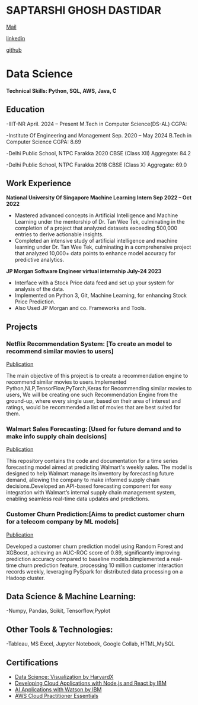 # SAPTARSHI GHOSH DASTIDAR
[Mail](saptarshighoshdastidar2001@gmail.com)

[linkedin](https://www.linkedin.com/in/saptarshi-ghosh-dastidar-a31139213)

[github](https://github.com/Saptarshighoshdastidar)

# Data Science

#### Technical Skills: Python, SQL, AWS, Java, C

## Education
-IIIT-NR April. 2024 – Present
M.Tech in Computer Science(DS-AL) CGPA:

-Institute Of Engineering and Management Sep. 2020 – May 2024
B.Tech in Computer Science CGPA: 8.69

-Delhi Public School, NTPC Farakka 2020
CBSE (Class XII) Aggregate: 84.2

-Delhi Public School, NTPC Farakka 2018
CBSE (Class X) Aggregate: 69.0

## Work Experience
**National University Of Singapore Machine Learning Intern Sep 2022 – Oct 2022**
- Mastered advanced concepts in Artificial Intelligence and Machine Learning under the mentorship of Dr. Tan Wee
Tek, culminating in the completion of a project that analyzed datasets exceeding 500,000 entries to derive actionable
insights.
- Completed an intensive study of artificial intelligence and machine learning under Dr. Tan Wee Tek, culminating in
a comprehensive project that analyzed 10,000+ data points to enhance model accuracy for predictive analytics.

**JP Morgan Software Engineer virtual internship  July-24 2023**
-  Interface with a Stock Price data feed and set up your system for analysis of the data.
- Implemented on Python 3, Git, Machine Learning, for enhancing Stock Price Prediction.
- Also Used JP Morgan and co. Frameworks and Tools.


## Projects
### Netflix Recommendation System: [To create an model to recommend similar movies to users] 
[Publication](https://github.com/Saptarshighoshdastidar/netflix-recommendation)

The main objective of this project is to create a recommendation engine to recommend similar movies to users.Implemented Python,NLP,TensorFlow,PyTorch,Keras for Recommending similar movies to users,
We will be creating one such Recommendation Engine from the ground-up, where every single user, based on their area of interest and ratings, would be recommended a list of movies that are best suited for them.


### Walmart Sales Forecasting: [Used for future demand and to make info supply chain decisions]
[Publication](https://github.com/Saptarshighoshdastidar/Capstone-Walmart)

This repository contains the code and documentation for a time series forecasting model aimed at predicting Walmart's weekly sales. The model is designed to help Walmart manage its inventory by forecasting future demand, allowing the company to make informed supply chain decisions.Developed an API-based forecasting component for easy integration with Walmart’s internal supply chain
management system, enabling seamless real-time data updates and predictions.

### Customer Churn Prediction:[Aims to predict customer churn for a telecom company by ML models]
[Publication](https://github.com/Saptarshighoshdastidar/Capstone-Walmart)

Developed a customer churn prediction model using Random Forest and XGBoost, achieving an AUC-ROC score of 0.89, significantly improving prediction accuracy compared to baseline models.bImplemented a real-time churn prediction feature, processing 10 million customer interaction records weekly, leveraging PySpark for distributed data processing on a Hadoop cluster.

## Data Science & Machine Learning: 
-Numpy, Pandas, Scikit, Tensorflow,Pyplot

## Other Tools & Technologies: 
-Tableau, MS Excel, Jupyter Notebook, Google Collab, HTML,MySQL


## Certifications
- [Data Science: Visualization by HarvardX](https://drive.google.com/file/d/1W-P5R14Hr07FM6qhjlCGZepXJ635a7qd/view?usp=sharing)
- [Developing Cloud Applications with Node.js and React by IBM](https://drive.google.com/file/d/1eab7hjd-iLJ-r80Z5ANTArHbpu5vybWA/view?usp=sharing)
- [AI Applications with Watson by IBM](https://drive.google.com/file/d/1vCJ-0LBLApLcUVVxfbeCULzOuGyNSy_Q/view?usp=sharing)
- [AWS Cloud Practitioner Essentials](https://drive.google.com/file/d/19Gh8SIxi3JBVOPqZulBeuaIA0gA0E-ud/view?usp=sharing)

